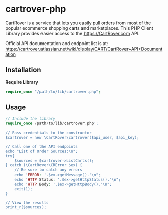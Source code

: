 # cartrover-php
CartRover is a service that lets you easily pull orders from most of the popular ecommerce shopping carts and marketplaces. This PHP Client Library provides easier access to the https://CartRover.com API.

Official API documentation and endpoint list is at: https://cartrover.atlassian.net/wiki/display/CART/CartRover+API+Documentation

Installation
------------

 **Require Library**

```php
require_once "/path/to/lib/cartrover.php";
```

Usage
-------
```php
// Include the library
require_once /path/to/lib/cartrover.php';

// Pass credentials to the constructor
$cartrover = new \CartRover\cartrover($api_user, $api_key);

// Call one of the API endpoints
echo "List of Order Sources:\n";
try{
	$sources = $cartrover->ListCarts();
} catch (\CartRover\CRError $ex) {
	// Be sure to catch any errors
	echo 'ERROR: '.$ex->getMessage()."\n";
	echo 'HTTP Status: '.$ex->getHttpStatus()."\n";
	echo 'HTTP Body: '.$ex->getHttpBody()."\n";
	exit(1);
}

// View the results
print_r($sources);

```

